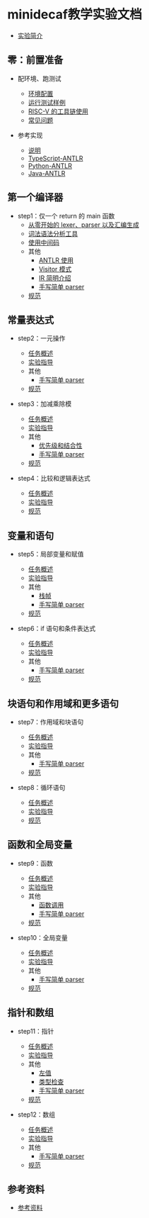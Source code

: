# minidecaf教学实验文档
* [实验简介](README.md)

## 零：前置准备
* 配环境、跑测试
  * [环境配置](docs/step0/env.md)
  * [运行测试样例](docs/step0/testing.md)
  * [RISC-V 的工具链使用](docs/step0/riscv.md)
  * [常见问题](docs/step0/faq.md)

* 参考实现
  * [说明](docs/ref/intro.md)
  * [TypeScript-ANTLR](docs/ref/typescript-jyk.md)
  * [Python-ANTLR](docs/ref/python-dzy.md)
  * [Java-ANTLR](docs/ref/java-xxy.md)

## 第一个编译器
* step1：仅一个 return 的 main 函数
  * [从零开始的 lexer、parser 以及汇编生成](docs/step1/part1.md)
  * [词法语法分析工具](docs/step1/part2.md)
  * [使用中间码](docs/step1/part3.md)
  * 其他
    * [ANTLR 使用](docs/step1/antlr.md)
    * [Visitor 模式](docs/step1/visitor.md)
    * [IR 简明介绍](docs/step1/ir.md)
    * [手写简单 parser](docs/step1/manual-parser.md)
  * [规范](docs/step1/spec.md)

## 常量表达式
* step2：一元操作
  * [任务概述](docs/step2/intro.md)
  * [实验指导](docs/step2/guide.md)
  * 其他
    * [手写简单 parser](docs/step2/manual-parser.md)
  * [规范](docs/step2/spec.md)

* step3：加减乘除模
  * [任务概述](docs/step3/intro.md)
  * [实验指导](docs/step3/guide.md)
  * 其他
    * [优先级和结合性](docs/step3/precedence.md)
    * [手写简单 parser](docs/step3/manual-parser.md)
  * [规范](docs/step3/spec.md)

* step4：比较和逻辑表达式
  * [任务概述](docs/step4/intro.md)
  * [实验指导](docs/step4/guide.md)
  * [规范](docs/step4/spec.md)

## 变量和语句
* step5：局部变量和赋值
  * [任务概述](docs/step5/intro.md)
  * [实验指导](docs/step5/guide.md)
  * 其他
    * [栈帧](docs/step5/stackframe.md)
    * [手写简单 parser](docs/step5/manual-parser.md)
  * [规范](docs/step5/spec.md)

* step6：if 语句和条件表达式
  * [任务概述](docs/step6/intro.md)
  * [实验指导](docs/step6/guide.md)
  * 其他
    * [手写简单 parser](docs/step6/manual-parser.md)
  * [规范](docs/step6/spec.md)

## 块语句和作用域和更多语句
* step7：作用域和块语句
  * [任务概述](docs/step7/intro.md)
  * [实验指导](docs/step7/guide.md)
  * 其他
    * [手写简单 parser](docs/step7/manual-parser.md)
  * [规范](docs/step7/spec.md)

* step8：循环语句
  * [任务概述](docs/step8/intro.md)
  * [实验指导](docs/step8/guide.md)
  * [规范](docs/step8/spec.md)

## 函数和全局变量
* step9：函数
  * [任务概述](docs/step9/intro.md)
  * [实验指导](docs/step9/guide.md)
  * 其他
    * [函数调用](docs/step9/calling.md)
    * [手写简单 parser](docs/step9/manual-parser.md)
  * [规范](docs/step9/spec.md)

* step10：全局变量
  * [任务概述](docs/step10/intro.md)
  * [实验指导](docs/step10/guide.md)
  * 其他
    * [手写简单 parser](docs/step10/manual-parser.md)
  * [规范](docs/step10/spec.md)

## 指针和数组
* step11：指针
  * [任务概述](docs/step11/intro.md)
  * [实验指导](docs/step11/guide.md)
  * 其他
    * [左值](docs/step11/lvalue.md)
    * [类型检查](docs/step11/typeck.md)
    * [手写简单 parser](docs/step11/manual-parser.md)
  * [规范](docs/step11/spec.md)

* step12：数组
  * [任务概述](docs/step12/intro.md)
  * [实验指导](docs/step12/guide.md)
  * 其他
    * [手写简单 parser](docs/step12/manual-parser.md)
  * [规范](docs/step12/spec.md)


## 参考资料
* [参考资料](REFERENCE.md)
